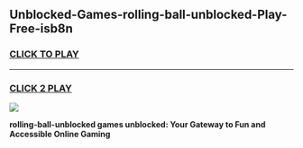 
## Unblocked-Games-rolling-ball-unblocked-Play-Free-isb8n
<h3>
<a href="https://premium76.site?title=rolling-ball-unblocked&ref=20M">CLICK TO PLAY</a></h3>
<hr>

<h3>
<a href="https://premium76.site?title=rolling-ball-unblocked&ref=20M">CLICK 2 PLAY</a>
  
</h3>

<a href="https://premium76.site?title=rolling-ball-unblocked&ref=19M"><img src="https://clearcache.store/games.png"></a>


**rolling-ball-unblocked games unblocked: Your Gateway to Fun and Accessible Online Gaming**
